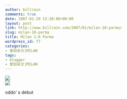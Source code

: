 ```yaml
---
author: billrain
comments: true
date: 2007-01-29 12:28:00+00:00
layout: post
link: http://www.billrain.com/2007/01/milan-10-parma/
slug: milan-10-parma
title: Milan 1:0 Parma
wordpress_id: 77
categories:
- 爱如米兰|MILAN
tags:
- blogger
- 爱如米兰|MILAN
---
```


[![](http://bp1.blogger.com/_lAHIYwHGO4A/Rb3owQwtl6I/AAAAAAAABDM/kJdkwWZhUsQ/s400/U774P6T12D2721642F44DT20070128230146.jpg)](http://bp1.blogger.com/_lAHIYwHGO4A/Rb3owQwtl6I/AAAAAAAABDM/kJdkwWZhUsQ/s1600-h/U774P6T12D2721642F44DT20070128230146.jpg)  
[![](http://bp1.blogger.com/_lAHIYwHGO4A/Rb3ogQwtl5I/AAAAAAAABDE/F56Q_HEua6Q/s400/U2029P6T12D2721726F44DT20070129001722.jpg)](http://bp1.blogger.com/_lAHIYwHGO4A/Rb3ogQwtl5I/AAAAAAAABDE/F56Q_HEua6Q/s1600-h/U2029P6T12D2721726F44DT20070129001722.jpg)  


oddo' s debut  

